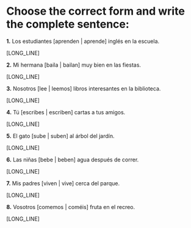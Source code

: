 # Choose the correct form and write the complete sentence:

**1.** Los estudiantes [aprenden | aprende] inglés en la escuela.

   [LONG_LINE]

**2.** Mi hermana [baila | bailan] muy bien en las fiestas.

   [LONG_LINE]

**3.** Nosotros [lee | leemos] libros interesantes en la biblioteca.

   [LONG_LINE]

**4.** Tú [escribes | escriben] cartas a tus amigos.

   [LONG_LINE]

**5.** El gato [sube | suben] al árbol del jardín.

   [LONG_LINE]

**6.** Las niñas [bebe | beben] agua después de correr.

   [LONG_LINE]

**7.** Mis padres [viven | vive] cerca del parque.

   [LONG_LINE]

**8.** Vosotros [comemos | coméis] fruta en el recreo.

   [LONG_LINE]